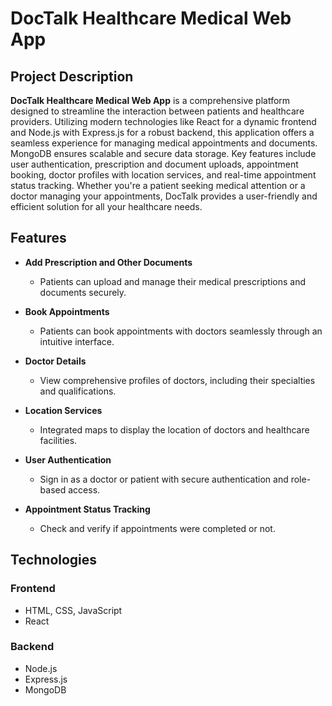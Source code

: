 # DocTalk Healthcare Medical Web App

## Project Description

**DocTalk Healthcare Medical Web App** is a comprehensive platform designed to streamline the interaction between patients and healthcare providers. Utilizing modern technologies like React for a dynamic frontend and Node.js with Express.js for a robust backend, this application offers a seamless experience for managing medical appointments and documents. MongoDB ensures scalable and secure data storage. Key features include user authentication, prescription and document uploads, appointment booking, doctor profiles with location services, and real-time appointment status tracking. Whether you're a patient seeking medical attention or a doctor managing your appointments, DocTalk provides a user-friendly and efficient solution for all your healthcare needs.

## Features

- **Add Prescription and Other Documents**
  - Patients can upload and manage their medical prescriptions and documents securely.
  
- **Book Appointments**
  - Patients can book appointments with doctors seamlessly through an intuitive interface.

- **Doctor Details**
  - View comprehensive profiles of doctors, including their specialties and qualifications.
  
- **Location Services**
  - Integrated maps to display the location of doctors and healthcare facilities.

- **User Authentication**
  - Sign in as a doctor or patient with secure authentication and role-based access.

- **Appointment Status Tracking**
  - Check and verify if appointments were completed or not.

## Technologies

### Frontend
- HTML, CSS, JavaScript
- React

### Backend
- Node.js
- Express.js
- MongoDB

